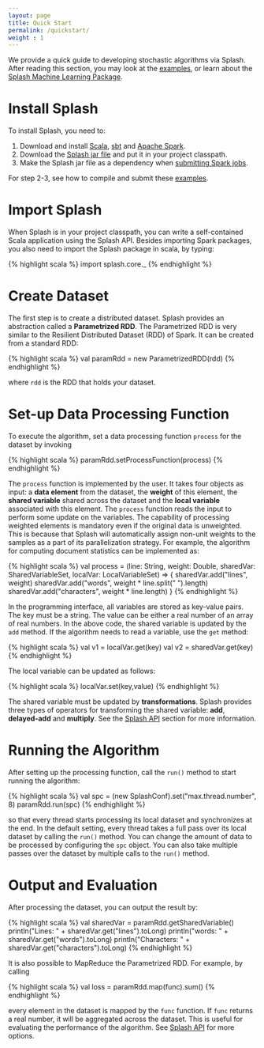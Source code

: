 ```yaml
---
layout: page
title: Quick Start
permalink: /quickstart/
weight : 1
---
```


We provide a quick guide to developing stochastic algorithms via Splash. After reading this section, you may look at the [examples]({{site.baseurl}}/example/), or learn about the [Splash Machine Learning Package]({{site.baseurl}}/mlpackage/).

# Install Splash

To install Splash, you need to:

1. Download and install [Scala](http://www.scala-lang.org/index.html), [sbt](http://www.scala-sbt.org/index.html) and [Apache Spark](https://spark.apache.org/).
2. Download the [Splash jar file](https://github.com/zhangyuc/splash/blob/master/target/scala-2.10/splash-0.1.0.jar?raw=true) and put it in your project classpath.
3. Make the Splash jar file as a dependency when [submitting Spark jobs](http://spark.apache.org/docs/latest/submitting-applications.html).

For step 2-3, see how to compile and submit these [examples]({{site.baseurl}}/example/).

# Import Splash

When Splash is in your project classpath, you can write a self-contained Scala application using the Splash API. Besides importing Spark packages, you also need to import the Splash package in scala, by typing:

{% highlight scala %}
import splash.core._
{% endhighlight %}

# Create Dataset

The first step is to create a distributed dataset. Splash provides an abstraction called a **Parametrized RDD**. The Parametrized RDD is very similar to the Resilient Distributed Dataset (RDD) of Spark. It can be created from a standard RDD:

{% highlight scala %}
val paramRdd = new ParametrizedRDD(rdd)
{% endhighlight %}

where `rdd` is the RDD that holds your dataset. 

# Set-up Data Processing Function

To execute the algorithm, set a data processing function `process` for the dataset by invoking

{% highlight scala %}
paramRdd.setProcessFunction(process)
{% endhighlight %}

The `process` function is implemented by the user. It takes four objects as input: a **data element** from the dataset, the **weight** of this element, the **shared variable** shared across the dataset and the **local variable** associated with this element. The `process` function reads the input to perform some update on the variables. The capability of processing weighted elements is mandatory even if the original data is unweighted. This is because that Splash will automatically assign non-unit weights to the samples as a part of its parallelization strategy. For example, the algorithm for computing document statistics can be implemented as:

{% highlight scala %}
val process = (line: String, weight: Double, sharedVar: SharedVariableSet,  localVar: LocalVariableSet) => {
  sharedVar.add("lines", weight)
  sharedVar.add("words", weight * line.split(" ").length)
  sharedVar.add("characters", weight * line.length)
}
{% endhighlight %}

In the programming interface, all variables are stored as key-value pairs. The key must be a string. The value can be either a real number of an array of real numbers. In the above code, the shared variable is updated by the `add` method. If the algorithm needs to read a variable, use the `get` method:

{% highlight scala %}
val v1 = localVar.get(key)
val v2 = sharedVar.get(key)
{% endhighlight %}

The local variable can be updated as follows:

{% highlight scala %}
localVar.set(key,value)
{% endhighlight %}

The shared variable must be updated by **transformations**. Splash provides three types of operators for transforming the shared variable: **add**, **delayed-add** and **multiply**. See the [Splash API]({{site.baseurl}}/api/) section for more information.

# Running the Algorithm

After setting up the processing function, call the `run()` method to start running the algorithm:

{% highlight scala %}
val spc = (new SplashConf).set("max.thread.number", 8)
paramRdd.run(spc)
{% endhighlight %}

so that every thread starts processing its local dataset and synchronizes at the end. In the default setting, every thread takes a full pass over its local dataset by calling the `run()` method. You can change the amount of data to be processed by configuring the `spc` object. You can also take multiple passes over the dataset by multiple calls to the `run()` method.

# Output and Evaluation

After processing the dataset, you can output the result by:

{% highlight scala %}
val sharedVar = paramRdd.getSharedVariable()
println("Lines: " + sharedVar.get("lines").toLong)
println("words: " + sharedVar.get("words").toLong)
println("Characters: " + sharedVar.get("characters").toLong)
{% endhighlight %}

It is also possible to MapReduce the Parametrized RDD. For example, by calling

{% highlight scala %}
val loss = paramRdd.map(func).sum()
{% endhighlight %}

every element in the dataset is mapped by the `func` function. If `func` returns a real number, it will be aggregated across the dataset. This is useful for evaluating the performance of the algorithm. See [Splash API]({{site.baseurl}}/api/) for more options.


